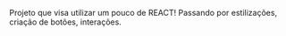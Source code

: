 Projeto que visa utilizar um pouco de REACT! 
Passando por estilizações, criação de botões, interações. 
